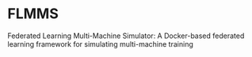 # FLMMS
Federated Learning Multi-Machine Simulator: A Docker-based federated learning framework for simulating multi-machine training
